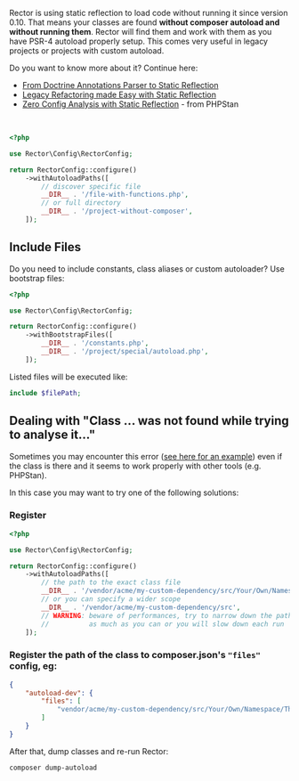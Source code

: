 Rector is using static reflection to load code without running it since version 0.10. That means your classes are found **without composer autoload and without running them**. Rector will find them and work with them as you have PSR-4 autoload properly setup. This comes very useful in legacy projects or projects with custom autoload.

Do you want to know more about it? Continue here:

- [From Doctrine Annotations Parser to Static Reflection](https://getrector.com/blog/from-doctrine-annotations-parser-to-static-reflection)
- [Legacy Refactoring made Easy with Static Reflection](https://getrector.com/blog/2021/03/15/legacy-refactoring-made-easy-with-static-reflection)
- [Zero Config Analysis with Static Reflection](https://phpstan.org/blog/zero-config-analysis-with-static-reflection) - from PHPStan

<br>

```php
<?php

use Rector\Config\RectorConfig;

return RectorConfig::configure()
    ->withAutoloadPaths([
        // discover specific file
        __DIR__ . '/file-with-functions.php',
        // or full directory
        __DIR__ . '/project-without-composer',
    ]);
```

## Include Files

Do you need to include constants, class aliases or custom autoloader? Use bootstrap files:


```php
<?php

use Rector\Config\RectorConfig;

return RectorConfig::configure()
    ->withBootstrapFiles([
        __DIR__ . '/constants.php',
        __DIR__ . '/project/special/autoload.php',
    ]);
```

Listed files will be executed like:

```php
include $filePath;
```

## Dealing with "Class ... was not found while trying to analyse it..."

Sometimes you may encounter this error ([see here for an example](https://github.com/rectorphp/rector/issues/6688)) even if the class is there and it seems to work properly with other tools (e.g. PHPStan).

In this case you may want to try one of the following solutions:

### Register

```php
<?php

use Rector\Config\RectorConfig;

return RectorConfig::configure()
    ->withAutoloadPaths([
        // the path to the exact class file
        __DIR__ . '/vendor/acme/my-custom-dependency/src/Your/Own/Namespace/TheAffectedClass.php',
        // or you can specify a wider scope
        __DIR__ . '/vendor/acme/my-custom-dependency/src',
        // WARNING: beware of performances, try to narrow down the path
        //          as much as you can or you will slow down each run
    ]);
```

### Register the path of the class to composer.json's `"files"` config, eg:

```json
{
    "autoload-dev": {
        "files": [
            "vendor/acme/my-custom-dependency/src/Your/Own/Namespace/TheAffectedClass.php"
        ]
    }
}
```

After that, dump classes and re-run Rector:

```bash
composer dump-autoload
```
